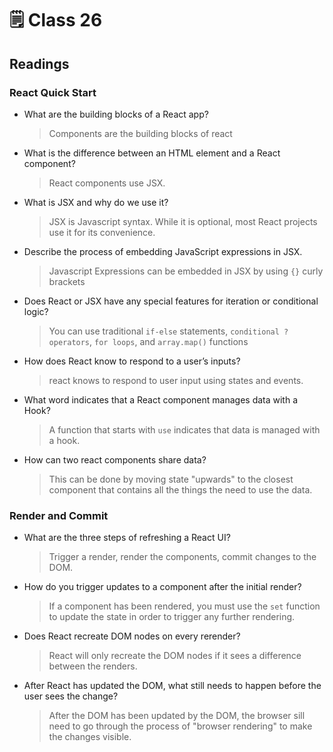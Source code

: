 # 🗒️ Class 26

## Readings

### React Quick Start

- What are the building blocks of a React app?
  > Components are the building blocks of react

- What is the difference between an HTML element and a React component?
  > React components use JSX.

- What is JSX and why do we use it?
  > JSX is Javascript syntax. While it is optional, most React projects use it for its convenience.

- Describe the process of embedding JavaScript expressions in JSX.
  > Javascript Expressions can be embedded in JSX by using `{}` curly brackets

- Does React or JSX have any special features for iteration or conditional logic?
  > You can use traditional `if-else` statements, `conditional ? operators`, `for loops`, and `array.map()` functions

- How does React know to respond to a user’s inputs?
  > react knows to respond to user input using states and events.

- What word indicates that a React component manages data with a Hook?
  > A function that starts with `use` indicates that data is managed with a hook.

- How can two react components share data?
  > This can be done by moving state "upwards" to the closest component that contains all the things the need to use the data. 

### Render and Commit

- What are the three steps of refreshing a React UI?
  > Trigger a render, render the components, commit changes to the DOM.

- How do you trigger updates to a component after the initial render?
  > If a component has been rendered, you must use the `set` function to update the state in order to trigger any further rendering.

- Does React recreate DOM nodes on every rerender?
  > React will only recreate the DOM nodes if it sees a difference between the renders.

- After React has updated the DOM, what still needs to happen before the user sees the change?
  > After the DOM has been updated by the DOM, the browser sill need to go through the process of "browser rendering" to make the changes visible. 
